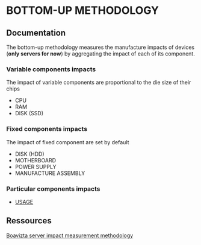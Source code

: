 # BOTTOM-UP METHODOLOGY

## Documentation

The bottom-up methodology measures the manufacture impacts of devices (**only servers for now**) by aggregating the impact of each of its component. 


### Variable components impacts

The impact of variable components are proportional to the die size of their chips

* CPU
* RAM
* DISK (SSD)


### Fixed components impacts

The impact of fixed component are set by default

* DISK (HDD)
* MOTHERBOARD
* POWER SUPPLY
* MANUFACTURE ASSEMBLY

### Particular components impacts

* [USAGE](usage.md)

## Ressources

[Boavizta server impact measurement methodology](https://boavizta.cmakers.io/blog/numerique-et-environnement-comment-evaluer-l-empreinte-de-la-fabrication-d-un-serveur-au-dela-des-emissions-de-gaz-a-effet-de-se?token=2112aecb183b1b5d27e137abc61e0f0d39fabf99)

